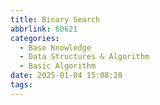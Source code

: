 ```yaml
---
title: Binary Search
abbrlink: 60621
categories:
  - Base Knowledge
  - Data Structures & Algorithm
  - Basic Algorithm
date: 2025-01-04 15:08:28
tags:
---
```

